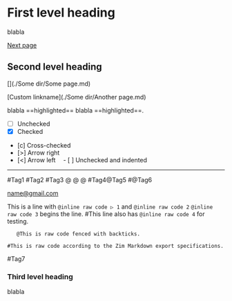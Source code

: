 # First level heading

blabla

[Next page](This%20is%20a%20sub%20page.md)

## Second level heading

[](./Some dir/Some page.md)

[Custom linkname](./Some dir/Another page.md)

blabla ==highlighted== blabla ==highlighted==.

- [ ] Unchecked
- [x] Checked
- [c] Cross-checked
- [>] Arrow right
- [<] Arrow left
&emsp;- [ ] Unchecked and indented

---

#Tag1 #Tag2 #Tag3
@ @
@
#Tag4@Tag5
#@Tag6

[name@gmail.com](mailto:name@gmail.com)

This is a line with `@inline raw code ▷ 1` and `@inline raw code 2`
`@inline raw code 3` begins the line.
#This line also has `@inline raw code 4` for testing.

```
   @This is raw code fenced with backticks.
```

	#This is raw code according to the Zim Markdown export specifications.
#Tag7

### Third level heading

blabla

